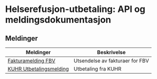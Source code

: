 # Helserefusjon-utbetaling: API og meldingsdokumentasjon

## Meldinger

Meldinger |  Beskrivelse
-----|------------
[Fakturamelding FBV](docs/FBV_FAKTURAMELDING.md) | Utsendelse av fakturaer for FBV
[KUHR Utbetalingsmelding](docs/KUHR_UTBETALINGSMELDING.md) | Utbetaling fra KUHR